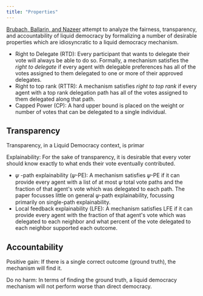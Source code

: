 ```yaml
---
title: "Properties"
---
```

[Brubach, Ballarin, and Nazeer][bbn] attempt to analyze the fairness, transparency, and accountability of liquid democracy by formalizing a number of desirable properties which are idiosyncratic to a liquid democracy mechanism.
*   Right to Delegate (RTD): Every participant that wants to delegate their vote will always be able to do so. Formally, a mechanism satisfies the *right to delegate* if every agent with delegable preferences has all of the votes assigned to them delegated to one or more of their approved delegates.
*   Right to top rank (RTTR): A mechanism satisfies *right to top rank* if every agent with a top rank delegation path has all of the votes assigned to them delegated along that path.
*   Capped Power (CP): A hard upper bound is placed on the weight or number of votes that can be delegated to a single individual.

## Transparency
Transparency, in a Liquid Democracy context, is primar

Explainability: For the sake of transparency, it is desirable that every voter should know exactly to what ends their vote eventually contributed.
*   𝜓 -path explainability (𝜓-PE): A mechanism satisfies 𝜓-PE if it can provide every agent with a list of at most 𝜓 total vote paths and the fraction of that agent's vote which was delegated to each path. The paper focusses little on general 𝜓-path explainability, focussing primarily on single-path explainability.
*   Local feedback explainability (LFE): A mechanism satisfies LFE if it can provide every agent with the fraction of that agent's vote which was delegated to each neighbor and what percent of the vote delegated to each neighbor supported each outcome.


## Accountability

Positive gain: If there is a single correct outcome (ground truth), the mechanism will find it.

Do no harm: In terms of finding the ground truth, a liquid democracy mechanism will not perform worse than direct democracy.

[bbn]: https://arxiv.org/pdf/2206.05339
